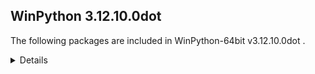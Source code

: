 ## WinPython 3.12.10.0dot

The following packages are included in WinPython-64bit v3.12.10.0dot .

<details>

### Tools

Name | Version | Description
-----|---------|------------


### Python packages

Name | Version | Description
-----|---------|------------
[Python](http://www.python.org/) | 3.12.10 | Python programming language with standard library
[build](https://pypi.org/project/build) | 1.2.2.post1 | A simple, correct Python build frontend
[colorama](https://pypi.org/project/colorama) | 0.4.6 | Cross-platform colored terminal text.
[packaging](https://pypi.org/project/packaging) | 24.2 | Core utilities for Python packages
[pip](https://pypi.org/project/pip) | 25.0.1 | The PyPA recommended tool for installing Python packages.
[pyproject-hooks](https://pypi.org/project/pyproject-hooks) | 1.1.0 | Wrappers to call pyproject.toml-based build backend hooks.
[setuptools](https://pypi.org/project/setuptools) | 75.8.2 | Easily download, build, install, upgrade, and uninstall Python packages
[sqlite-bro](https://pypi.org/project/sqlite-bro) | 0.13.1 | a graphic SQLite Client in 1 Python file
[sv-ttk](https://pypi.org/project/sv-ttk) | 2.6.0 | A gorgeous theme for Tkinter, based on Windows 11's UI
[wheel](https://pypi.org/project/wheel) | 0.45.1 | A built-package format for Python
[winpython](https://pypi.org/project/winpython) | 15.3.20250425 | WinPython distribution tools, including WPPM

</details>
